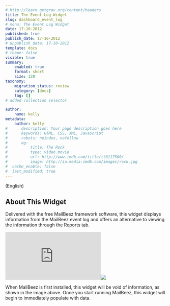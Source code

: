```yaml
---
# http://learn.getgrav.org/content/headers
title: The Event Log Widget
slug: dashboard_event_log
# menu: The Event Log Widget
date: 17-10-2012
published: true
publish_date: 17-10-2012
# unpublish_date: 17-10-2012
template: docs
# theme: false
visible: true
summary:
    enabled: true
    format: short
    size: 128
taxonomy:
    migration_status: review
    category: [docs]
    tag: []
# added collection selector

author:
    name: kelly
metadata:
    author: kelly
#      description: Your page description goes here
#      keywords: HTML, CSS, XML, JavaScript
#      robots: noindex, nofollow
#      og:
#          title: The Rock
#          type: video.movie
#          url: http://www.imdb.com/title/tt0117500/
#          image: http://ia.media-imdb.com/images/rock.jpg
#  cache_enable: false
#  last_modified: true
---
```


(English)

## About This Widget

Delivered with the free MailBeez framework software, this widget displays information from the MailBeez event log and offers an alternative to viewing the information through the Reports tab.

[![](http://localhost/wordpress_mailbeez_EOL/wp-content/themes/awake/lib/scripts/timthumb/thumb.php?src=http://www.mailbeez.com/images/doc/dashboardbeez/event_log.png&w=270&h=94&zc=1&q=100 "Event Log Widget")](http://www.mailbeez.com/images/doc/dashboardbeez/event_log.png "Event Log Widget")![](http://localhost/wordpress_mailbeez_EOL/wp-content/themes/awake/images/shortcodes/image_shadow.png)

When MailBeez is first installed, this widget will be void of information, as shown in the image above. Once you start running MailBeez, this widget will begin to immediately populate with data.
